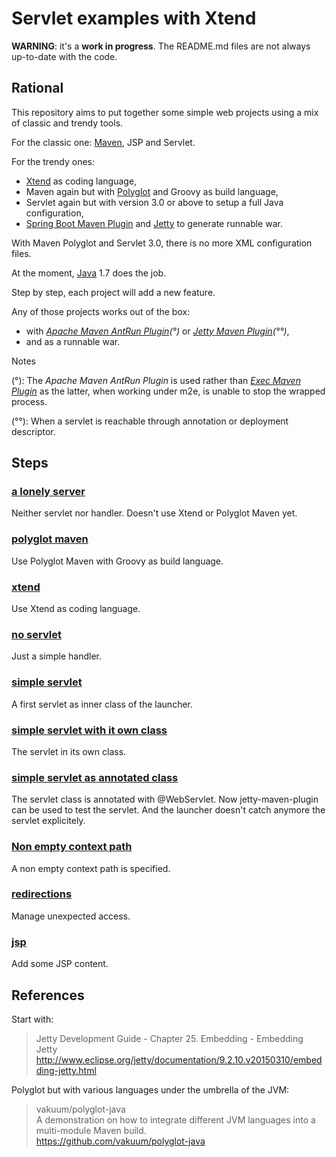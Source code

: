 Servlet examples with Xtend
========

__WARNING__: it's a __work in progress__. The README.md files are not always up-to-date with the code.

Rational
------

This repository aims to put together some simple web projects using a mix of classic and trendy tools.

For the classic one: [Maven](https://maven.apache.org/), JSP and Servlet.

For the trendy ones:  

* [Xtend](https://eclipse.org/xtend/) as coding language,
* Maven again but with [Polyglot]() and Groovy as build language,
* Servlet again but with version 3.0 or above to setup a full Java configuration,
* [Spring Boot Maven Plugin](http://docs.spring.io/spring-boot/docs/current/maven-plugin/) and [Jetty](http://eclipse.org/jetty/) to generate runnable war.

With Maven Polyglot and Servlet 3.0, there is no more XML configuration files.

At the moment, [Java](https://www.java.com) 1.7 does the job.

Step by step, each project will add a new feature. 

Any of those projects works out of the box:

* with *[Apache Maven AntRun Plugin](https://maven.apache.org/plugins/maven-antrun-plugin/)(°)* or *[Jetty Maven Plugin](http://www.eclipse.org/jetty/documentation/current/jetty-maven-plugin.html)(°°)*,
* and as a runnable war.

Notes

(°): The *Apache Maven AntRun Plugin* is used rather than *[Exec Maven Plugin](http://mojo.codehaus.org/exec-maven-plugin/)* as the latter, when working under m2e, is unable to stop the wrapped process. 

(°°): When a servlet is reachable through annotation or deployment descriptor.

Steps
-----

### [a lonely server](legacy-simplest-server) ###

Neither servlet nor handler. Doesn't use Xtend or Polyglot Maven yet. 

### [polyglot maven](polyglot-simplest-server) ###

Use Polyglot Maven with Groovy as build language.

### [xtend](xtend-simplest-server) ###

Use Xtend as coding language.

### [no servlet](no-servlet) ###

Just a simple handler.
 
### [simple servlet](simplest-servlet) ###

A first servlet as inner class of the launcher.

### [simple servlet with it own class](ownclass-servlet) ###

The servlet in its own class.

### [simple servlet as annotated class](annotated-servlet) ###

The servlet class is annotated with @WebServlet. Now jetty-maven-plugin can be used to test the servlet.
And the launcher doesn't catch anymore the servlet explicitely.

### [Non empty context path](contextpath-servlet) ###

A non empty context path is specified.

### [redirections](redirection) ###

Manage unexpected access.

### [jsp](jsp) ###

Add some JSP content.

References
-------

Start with:
>Jetty Development Guide - Chapter 25. Embedding - Embedding Jetty
>http://www.eclipse.org/jetty/documentation/9.2.10.v20150310/embedding-jetty.html


Polyglot but with various languages under the umbrella of the JVM:

>vakuum/polyglot-java  
>A demonstration on how to integrate different JVM languages into a multi-module Maven build.  
>https://github.com/vakuum/polyglot-java  

